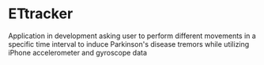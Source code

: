 # ETtracker
Application in development asking user to perform different movements in a specific time interval to induce Parkinson's disease tremors while utilizing iPhone accelerometer and gyroscope data 

